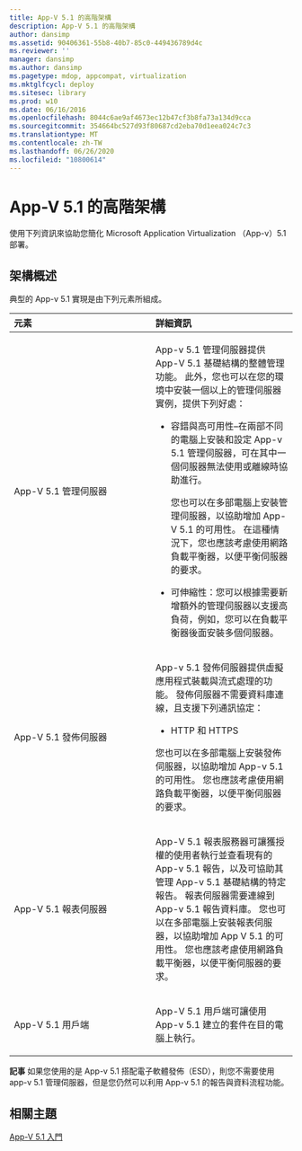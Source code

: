 ```yaml
---
title: App-V 5.1 的高階架構
description: App-V 5.1 的高階架構
author: dansimp
ms.assetid: 90406361-55b8-40b7-85c0-449436789d4c
ms.reviewer: ''
manager: dansimp
ms.author: dansimp
ms.pagetype: mdop, appcompat, virtualization
ms.mktglfcycl: deploy
ms.sitesec: library
ms.prod: w10
ms.date: 06/16/2016
ms.openlocfilehash: 8044c6ae9af4673ec12b47cf3b8fa73a134d9cca
ms.sourcegitcommit: 354664bc527d93f80687cd2eba70d1eea024c7c3
ms.translationtype: MT
ms.contentlocale: zh-TW
ms.lasthandoff: 06/26/2020
ms.locfileid: "10800614"
---
```

# App-V 5.1 的高階架構


使用下列資訊來協助您簡化 Microsoft Application Virtualization （App-v）5.1 部署。

## 架構概述


典型的 App-v 5.1 實現是由下列元素所組成。

<table>
<colgroup>
<col width="50%" />
<col width="50%" />
</colgroup>
<thead>
<tr class="header">
<th align="left">元素</th>
<th align="left">詳細資訊</th>
</tr>
</thead>
<tbody>
<tr class="odd">
<td align="left"><p>App-V 5.1 管理伺服器</p></td>
<td align="left"><p>App-v 5.1 管理伺服器提供 App-V 5.1 基礎結構的整體管理功能。 此外，您也可以在您的環境中安裝一個以上的管理伺服器實例，提供下列好處：</p>
<ul>
<li><p>容錯與高可用性–在兩部不同的電腦上安裝和設定 App-v 5.1 管理伺服器，可在其中一個伺服器無法使用或離線時協助進行。</p>
<p>您也可以在多部電腦上安裝管理伺服器，以協助增加 App-V 5.1 的可用性。 在這種情況下，您也應該考慮使用網路負載平衡器，以便平衡伺服器的要求。</p></li>
<li><p>可伸縮性：您可以根據需要新增額外的管理伺服器以支援高負荷，例如，您可以在負載平衡器後面安裝多個伺服器。</p></li>
</ul></td>
</tr>
<tr class="even">
<td align="left"><p>App-V 5.1 發佈伺服器</p></td>
<td align="left"><p>App-v 5.1 發佈伺服器提供虛擬應用程式裝載與流式處理的功能。 發佈伺服器不需要資料庫連線，且支援下列通訊協定：</p>
<ul>
<li><p>HTTP 和 HTTPS</p></li>
</ul>
<p>您也可以在多部電腦上安裝發佈伺服器，以協助增加 App-v 5.1 的可用性。 您也應該考慮使用網路負載平衡器，以便平衡伺服器的要求。</p></td>
</tr>
<tr class="odd">
<td align="left"><p>App-V 5.1 報表伺服器</p></td>
<td align="left"><p>App-V 5.1 報表服務器可讓獲授權的使用者執行並查看現有的 App-v 5.1 報告，以及可協助其管理 App-v 5.1 基礎結構的特定報告。 報表伺服器需要連線到 App-v 5.1 報告資料庫。 您也可以在多部電腦上安裝報表伺服器，以協助增加 App V 5.1 的可用性。 您也應該考慮使用網路負載平衡器，以便平衡伺服器的要求。</p></td>
</tr>
<tr class="even">
<td align="left"><p>App-V 5.1 用戶端</p></td>
<td align="left"><p>App-V 5.1 用戶端可讓使用 App-v 5.1 建立的套件在目的電腦上執行。</p></td>
</tr>
</tbody>
</table>

 

**記事** 如果您使用的是 App-v 5.1 搭配電子軟體發佈（ESD），則您不需要使用 app-v 5.1 管理伺服器，但是您仍然可以利用 App-v 5.1 的報告與資料流程功能。

 






## 相關主題


[App-V 5.1 入門](getting-started-with-app-v-51.md)

 

 






